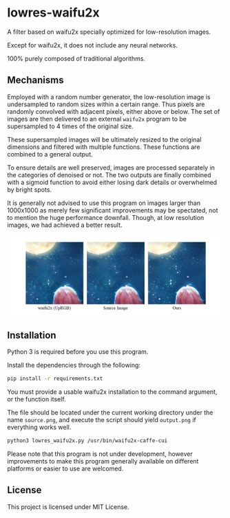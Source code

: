 
# lowres-waifu2x

A filter based on waifu2x specially optimized for low-resolution images.

Except for waifu2x, it does not include any neural networks.

100% purely composed of traditional algorithms.

## Mechanisms

Employed with a random number generator, the low-resolution image is undersampled to random sizes within a certain range. Thus pixels are randomly convolved with adjacent pixels, either above or below. The set of images are then delivered to an external `waifu2x` program to be supersampled to 4 times of the original size.

These supersampled images will be ultimately resized to the original dimensions and filtered with multiple functions. These functions are combined to a general output.

To ensure details are well preserved, images are processed separately in the categories of denoised or not. The two outputs are finally combined with a sigmoid function to avoid either losing dark details or overwhelmed by bright spots.

It is generally not advised to use this program on images larger than 1000x1000 as merely few significant improvements may be spectated, not to mention the huge performance downfall. Though, at low resolution images, we had achieved a better result.

![Comparison](./assets/img-comparison.png)

## Installation

Python 3 is required before you use this program.

Install the dependencies through the following:

```bash
pip install -r requirements.txt
```

You must provide a usable waifu2x installation to the command argument, or the function itself.

The file should be located under the current working directory under the name `source.png`, and execute the script should yield `output.png` if everything works well.

```bash
python3 lowres_waifu2x.py /usr/bin/waifu2x-caffe-cui
```

Please note that this program is not under development, however improvements to make this program generally available on different platforms or easier to use are welcomed.

## License

This project is licensed under MIT License.
